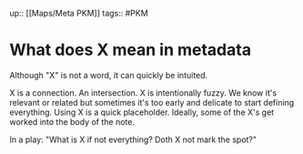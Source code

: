 up:: [[Maps/Meta PKM]]
tags:: #PKM 

# What does X mean in metadata
Although "X" is not a word, it can quickly be intuited. 

X is a connection. An intersection. X is intentionally fuzzy. We know it's relevant or related but sometimes it's too early and delicate to start defining everything. Using X is a quick placeholder. Ideally, some of the X's get worked into the body of the note.

In a play: "What is X if not everything? Doth X not mark the spot?"